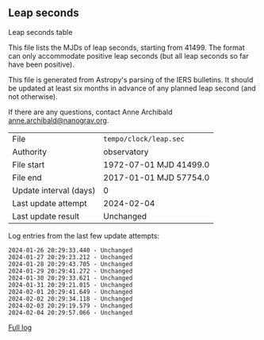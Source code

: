 
## Leap seconds

Leap seconds table

This file lists the MJDs of leap seconds, starting from 41499.
The format can only accommodate positive leap seconds (but all
leap seconds so far have been positive).

This file is generated from Astropy's parsing of the IERS
bulletins. It should be updated at least six months in advance
of any planned leap second (and not otherwise).

If there are any questions, contact Anne Archibald
<anne.archibald@nanograv.org>.

|     |     |
|:--- |:--- |
| File | `tempo/clock/leap.sec` |
| Authority | observatory |
| File start | 1972-07-01 MJD 41499.0 |
| File end | 2017-01-01 MJD 57754.0 |
| Update interval (days) | 0 |
| Last update attempt | 2024-02-04 |
| Last update result | Unchanged |

Log entries from the last few update attempts:
```
2024-01-26 20:29:33.440 - Unchanged
2024-01-27 20:29:23.212 - Unchanged
2024-01-28 20:29:43.705 - Unchanged
2024-01-29 20:29:41.272 - Unchanged
2024-01-30 20:29:33.621 - Unchanged
2024-01-31 20:29:21.015 - Unchanged
2024-02-01 20:29:41.649 - Unchanged
2024-02-02 20:29:34.118 - Unchanged
2024-02-03 20:29:19.579 - Unchanged
2024-02-04 20:29:57.066 - Unchanged
```
[Full log](https://raw.githubusercontent.com/ipta/pulsar-clock-corrections/main/log/tempo/clock/leap.sec.log)
